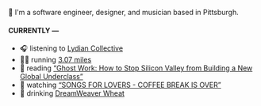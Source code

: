 👋 I'm a software engineer, designer, and musician based in Pittsburgh.

#### CURRENTLY —

* 🎧 listening to [Lydian Collective](https://www.last.fm/music/Lydian+Collective/_/Mr+Sunshine)
* 🏃‍♂️ running [3.07 miles](https://www.strava.com/activities/3962902090)
* 📘 reading [“Ghost Work: How to Stop Silicon Valley from Building a New Global Underclass”](https://www.goodreads.com/book/show/41963432-ghost-work)
* 🍿 watching [“SONGS FOR LOVERS - COFFEE BREAK IS OVER”](https://youtu.be/aYYFmp9NBTk)
* 🍺 drinking [DreamWeaver Wheat](https://untappd.com/user/namoscato/checkin/927891203)
